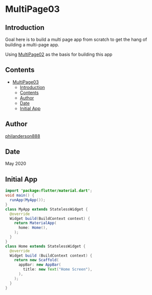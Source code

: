 # MultiPage03

## Introduction

Goal here is to build a multi page app from scratch to get the hang of building a multi-page app.

Using [MultiPage02](../MultiPage02) as the basis for building this app

## Contents

- [MultiPage03](#multipage03)
  - [Introduction](#introduction)
  - [Contents](#contents)
  - [Author](#author)
  - [Date](#date)
  - [Initial App](#initial-app)

## Author

[philanderson888](https://github.com/philanderson888)

## Date

May 2020

## Initial App

```java
import 'package:flutter/material.dart';
void main() {
  runApp(MyApp());
}
class MyApp extends StatelessWidget {
  @override
  Widget build(BuildContext context) {
    return MaterialApp(
      home: Home(),
    );
  }
}
class Home extends StatelessWidget {
  @override
  Widget build (BuildContext context) {
    return new Scaffold(
      appBar: new AppBar(
        title: new Text("Home Screen"),
      ),
    );
  }
}
```

